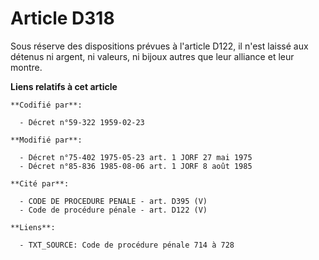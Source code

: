 # Article D318

Sous réserve des dispositions prévues à l'article D122, il n'est laissé aux détenus ni argent, ni valeurs, ni bijoux autres
que leur alliance et leur montre.

**Liens relatifs à cet article**

	**Codifié par**:

	  - Décret n°59-322 1959-02-23

	**Modifié par**:

	  - Décret n°75-402 1975-05-23 art. 1 JORF 27 mai 1975
	  - Décret n°85-836 1985-08-06 art. 1 JORF 8 août 1985

	**Cité par**:

	  - CODE DE PROCEDURE PENALE - art. D395 (V)
	  - Code de procédure pénale - art. D122 (V)

	**Liens**:

	  - TXT_SOURCE: Code de procédure pénale 714 à 728
